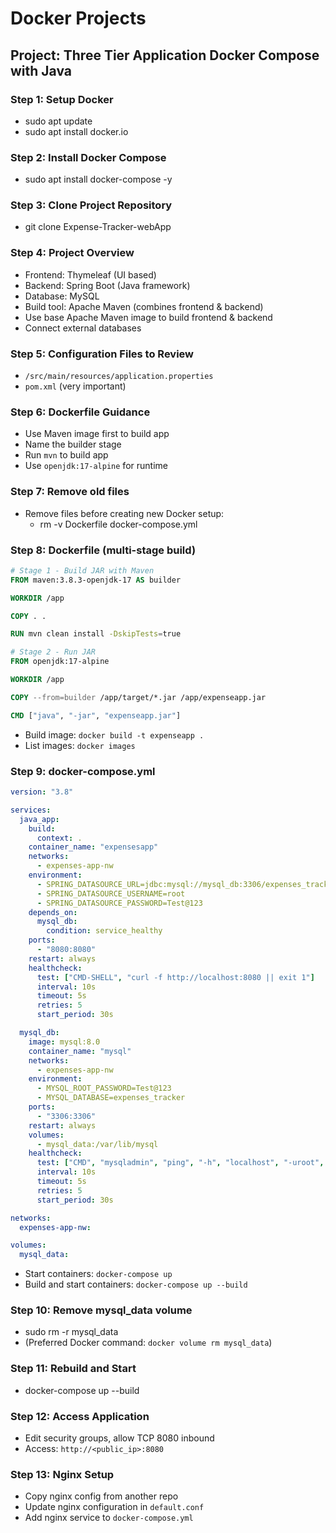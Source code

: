 
# Docker Projects

## Project: Three Tier Application Docker Compose with Java

### Step 1: Setup Docker
- sudo apt update
- sudo apt install docker.io

### Step 2: Install Docker Compose
- sudo apt install docker-compose -y

### Step 3: Clone Project Repository
- git clone Expense-Tracker-webApp

### Step 4: Project Overview
- Frontend: Thymeleaf (UI based)
- Backend: Spring Boot (Java framework)
- Database: MySQL
- Build tool: Apache Maven (combines frontend & backend)
- Use base Apache Maven image to build frontend & backend
- Connect external databases

### Step 5: Configuration Files to Review
- `/src/main/resources/application.properties`
- `pom.xml` (very important)

### Step 6: Dockerfile Guidance
- Use Maven image first to build app
- Name the builder stage
- Run `mvn` to build app
- Use `openjdk:17-alpine` for runtime

### Step 7: Remove old files
- Remove files before creating new Docker setup:
  - rm -v Dockerfile docker-compose.yml

### Step 8: Dockerfile (multi-stage build)
```Dockerfile
# Stage 1 - Build JAR with Maven
FROM maven:3.8.3-openjdk-17 AS builder

WORKDIR /app

COPY . .

RUN mvn clean install -DskipTests=true

# Stage 2 - Run JAR
FROM openjdk:17-alpine

WORKDIR /app

COPY --from=builder /app/target/*.jar /app/expenseapp.jar

CMD ["java", "-jar", "expenseapp.jar"]
```
- Build image: `docker build -t expenseapp .`
- List images: `docker images`

### Step 9: docker-compose.yml
```yaml
version: "3.8"

services:
  java_app:
    build:
      context: .
    container_name: "expensesapp"
    networks:
      - expenses-app-nw
    environment:
      - SPRING_DATASOURCE_URL=jdbc:mysql://mysql_db:3306/expenses_tracker?allowPublicKeyRetrieval=true&useSSL=false
      - SPRING_DATASOURCE_USERNAME=root
      - SPRING_DATASOURCE_PASSWORD=Test@123
    depends_on:
      mysql_db:
        condition: service_healthy
    ports:
      - "8080:8080"
    restart: always
    healthcheck:
      test: ["CMD-SHELL", "curl -f http://localhost:8080 || exit 1"]
      interval: 10s
      timeout: 5s
      retries: 5
      start_period: 30s

  mysql_db:
    image: mysql:8.0
    container_name: "mysql"
    networks:
      - expenses-app-nw
    environment:
      - MYSQL_ROOT_PASSWORD=Test@123
      - MYSQL_DATABASE=expenses_tracker
    ports:
      - "3306:3306"
    restart: always
    volumes:
      - mysql_data:/var/lib/mysql
    healthcheck:
      test: ["CMD", "mysqladmin", "ping", "-h", "localhost", "-uroot", "-pTest@123"]
      interval: 10s
      timeout: 5s
      retries: 5
      start_period: 30s

networks:
  expenses-app-nw:

volumes:
  mysql_data:
```
- Start containers: `docker-compose up`
- Build and start containers: `docker-compose up --build`

### Step 10: Remove mysql_data volume
- sudo rm -r mysql_data
- (Preferred Docker command: `docker volume rm mysql_data`)

### Step 11: Rebuild and Start
- docker-compose up --build

### Step 12: Access Application
- Edit security groups, allow TCP 8080 inbound
- Access: `http://<public_ip>:8080`

### Step 13: Nginx Setup
- Copy nginx config from another repo
- Update nginx configuration in `default.conf`
- Add nginx service to `docker-compose.yml`
